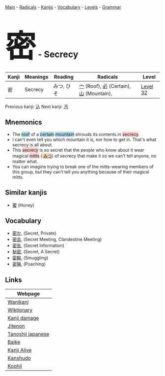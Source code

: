 <style> bigfont {font-size: 100px}</style>
[Main](../README.md) -
[Radicals](../radicals.md) -
[Kanjis](../kanjis.md) -
[Vocabulary](../vocabulary.md) -
[Levels](../levels.md) -
[Grammar](../grammar.md)
# <bigfont> 密</bigfont> - Secrecy 

| Kanji | Meanings | Reading | Radicals | Level |
| --- | --- | --- | --- | --- |
| 密 | Secrecy | みつ, ひそ | [宀](../radicals/宀.md) (Roof), [必](../radicals/必.md) (Certain), [山](../radicals/山.md) (Mountain),  | [Level 32](../levels/wk_level32.md) |

Previous kanji: [込](込.md) Next kanji: [汚](汚.md) 

## Mnemonics
 * The <span style="background-color:#ADD8E6"> roof</span> of a <span style="background-color:#ADD8E6"> certain</span> <span style="background-color:#ADD8E6"> mountain</span> shrouds its contents in <span style="background-color:#ffcccb"> secrecy</span>.
* I can't even tell you which mountain it is, nor how to get in. That's what secrecy is all about.
* This <span style="background-color:#ffcccb"> secrecy</span> is so secret that the people who know about it wear magical <span style="background-color:#ffcccb"> mitts</span> (<span style="background-color:#fed8b1"> [みつ](https://jisho.org/search/みつ)</span>) of secrecy that make it so we can't tell anyone, no matter what.
* You can imagine trying to break one of the mitts-wearing members of this group, but they can't tell you anything because of their magical mitts.


## Similar kanjis
 * [蜜](蜜.md) (Honey)


## Vocabulary
 * [密か](../vocabulary/密.md), (Secret, Private)
* [密会](../vocabulary/密.md), (Secret Meeting, Clandestine Meeting)
* [密告](../vocabulary/密.md), (Secret Information)
* [秘密](../vocabulary/密.md), (Secret, A Secret)
* [密輸](../vocabulary/密.md), (Smuggling)
* [密猟](../vocabulary/密.md), (Poaching)



## Links 

| Webpage |
| --- |
| [Wanikani          ](https://www.wanikani.com/kanji/密) |
| [Wiktionary        ](https://en.wiktionary.org/wiki/密) |
| [Kanji damage      ](http://www.kanjidamage.com/kanji/search?utf8=✓&q=密) |
| [Jitenon           ](https://jitenon.com/kanji/密) |
| [Tanoshii japanese ](https://www.tanoshiijapanese.com/dictionary/kanji.cfm?k=密) |
| [Baike             ](https://baike.baidu.com/item/密) |
| [Kanji Alive       ](https://app.kanjialive.com/密) |
| [Kanshudo          ](https://www.kanshudo.com/searchmn?q=密) |
| [Koohii            ](https://kanji.koohii.com/study/kanji/密) |
